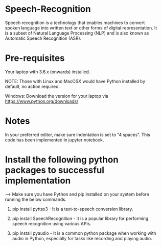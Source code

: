 # Speech-Recognition
Speech recognition is a technology that enables machines to convert spoken language into written text or other forms of digital representation. It is a subset of Natural Language Processing (NLP) and is also known as Automatic Speech Recognition (ASR).

# Pre-requisites
Your laptop with 3.6.x (onwards) installed.

NOTE: Those with Linux and MacOSX would have Python installed by default, no action required.

Windows: Download the version for your laptop via https://www.python.org/downloads/

# Notes
In your preferred editor, make sure indentation is set to "4 spaces".
This code has been implemented in jupyter notebook.

# Install the following python packages to successful implementation  

--> Make sure you have Python and pip installed on your system before running the below commands. 

1. pip install pyttsx3 - It is a text-to-speech conversion library.

2. pip install SpeechRecognition - It is a popular library for performing speech recognition using various APIs.

3. pip install pyaudio - It is a common python package when working with audio in Python, especially for tasks like recording and playing audio.

